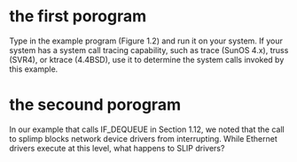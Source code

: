 
# the first porogram

Type in the example program (Figure 1.2) and run
it on your system. If your system has a
system call tracing capability, such as trace
(SunOS 4.x), truss (SVR4), or ktrace
(4.4BSD), use it to determine the system
calls invoked by this example.


# the secound porogram

In our example that calls IF_DEQUEUE in Section 1.12,
we noted that the call to splimp
blocks network device drivers from interrupting.
While Ethernet drivers execute at this
level, what happens to SLIP drivers?
